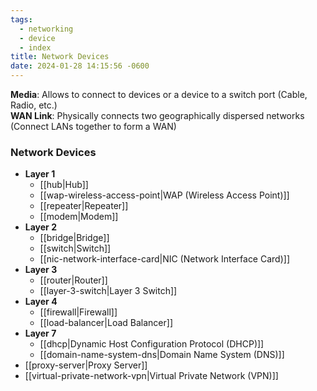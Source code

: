 ```yaml
---
tags:
  - networking
  - device
  - index
title: Network Devices
date: 2024-01-28 14:15:56 -0600
---
```


**Media**: Allows to connect to devices or a device to a switch port (Cable, Radio, etc.)  
**WAN Link**: Physically connects two geographically dispersed networks (Connect LANs together to form a WAN)

### Network Devices

* **Layer 1**
	* [[hub|Hub]]
	* [[wap-wireless-access-point|WAP (Wireless Access Point)]]
	* [[repeater|Repeater]]
	* [[modem|Modem]]
* **Layer 2**
	* [[bridge|Bridge]]
	* [[switch|Switch]]
	* [[nic-network-interface-card|NIC (Network Interface Card)]]
* **Layer 3**
	* [[router|Router]]
	* [[layer-3-switch|Layer 3 Switch]]
* **Layer 4**
	* [[firewall|Firewall]]
	* [[load-balancer|Load Balancer]]
* **Layer 7**
	* [[dhcp|Dynamic Host Configuration Protocol (DHCP)]]
	* [[domain-name-system-dns|Domain Name System (DNS)]]
* [[proxy-server|Proxy Server]]
* [[virtual-private-network-vpn|Virtual Private Network (VPN)]]
